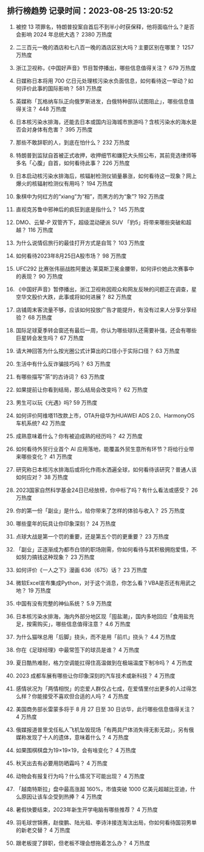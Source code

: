 
## 排行榜趋势 记录时间：2023-08-25 13:20:52
  
  1. 被控 13 项罪名，特朗普投案自首后不到半小时获保释，他将面临什么？是否会影响 2024 年总统大选？ 2380 万热度
    
  2. 二三百元一晚的酒店和七八百一晚的酒店区别大吗？主要区别在哪里？ 1257 万热度
    
  3. 浙江卫视称，《中国好声音》节目暂停播出，哪些信息值得关注？ 679 万热度
    
  4. 日媒称日本将用 700 亿日元处理核污染水负面信息，如何看待这一举动？如何评价此事的国际影响？ 581 万热度
    
  5. 英媒称「瓦格纳车队正向俄罗斯进发，白俄特种部队试图阻止」，哪些信息值得关注？ 448 万热度
    
  6. 日本核污染水排海，还能去日本或国内沿海城市旅游吗？含核污染水的海水是否会对身体有危害？ 395 万热度
    
  7. 那些不敢辞职的人，到底在怕什么？ 232 万热度
    
  8. 特朗普到监狱自首被正式收押，收押细节和嫌犯大头照公布，其前竞选律师等多名「心腹」自首，如何看待此事？ 226 万热度
    
  9. 日本启动核污染水排海后，核辐射检测仪销量暴涨，如何看待这一现象？网上爆火的核辐射检测仪有用吗？ 194 万热度
    
  10. 象棋中为何红方的“xiang”为“相”，而黑方的为“象”? 192 万热度
    
  11. 直视克苏鲁中邪神后的疯狂到底是指什么？ 145 万热度
    
  12. DMO、云辇-P 双管齐下，超级混动硬派  SUV 「豹5」将带来哪些突破和超越？ 116 万热度
    
  13. 为什么说情侣旅行的最佳打开方式是自驾？ 103 万热度
    
  14. 如何看待2023年8月25日A股市场？ 98 万热度
    
  15. UFC292 比赛张伟丽战胜阿曼达·莱莫斯卫冕金腰带，如何评价她此次赛事中的表现？ 90 万热度
    
  16. 《中国好声音》暂停播出，浙江卫视称因观众和网友反映的问题正在调查，星空华文股价大跌，此事或将如何进展？ 82 万热度
    
  17. 店铺周末客流量不够，应该如何投放广告才能提升，有没有过来人分享分享经验？ 68 万热度
    
  18. 国际足球夏季转会窗还有最后一周，你认为哪些球队还需要补强，还会有哪些巨星转会发生吗？ 67 万热度
    
  19. 请大神回答为什么按光圈公式计算出的口径小于实际口径？ 63 万热度
    
  20. 生活中有什么反诈骗技巧吗？ 63 万热度
    
  21. 有哪些描写“茶”的古诗词？ 63 万热度
    
  22. 如果提前让你看到结局，那么结局会改变吗？ 62 万热度
    
  23. 男生可以玩《光遇》吗? 59 万热度
    
  24. 如何评价阿维塔11改款上市，OTA升级华为HUAWEI ADS 2.0、HarmonyOS车机系统? 42 万热度
    
  25. 成熟意味着什么？你有被迫成熟的经历吗？ 42 万热度
    
  26. 如何看待外贸行业首个 AI 应用落地，能覆盖外贸生意所有环节？将给行业带来哪些变化？ 41 万热度
    
  27. 研究称日本核污水排海后或将化作雨水洒遍全球，如何看待该研究？普通人该如何应对？ 38 万热度
    
  28. 2023国家自然科学基金24日已经放榜，你中标了吗？有什么看法或感受？ 26 万热度
    
  29. 你的第一份「副业」是什么，给你带来了怎样的体验与收入？ 25 万热度
    
  30. 哪些童年的玩具让你印象深刻？ 24 万热度
    
  31. 点球大战是第一个罚的重要，还是第五个罚的更重要？ 23 万热度
    
  32. 「副业」正逐渐成为都市白领的职场刚需，你如何看待与其积极拥抱爱情，不如努力搞钱这种现象？ 23 万热度
    
  33. 如何评价《一人之下》漫画 636（675）话？ 23 万热度
    
  34. 微软Excel宣布集成Python，对于这个消息，你怎么看？VBA是否还有用武之地？ 19 万热度
    
  35. 中国有没有完整的神仙系统？ 5.9 万热度
    
  36. 日本核污染水排海，海内外部分地区现「囤盐潮」，国内多地回应「食用盐充足，按需购买」，哪些信息值得注意？ 4.6 万热度
    
  37. 为什么猫咪总用「后脚」挠头，而不是用「前爪」挠头？ 4.4 万热度
    
  38. 你在《足球经理》中最常签下的球员是谁？ 4 万热度
    
  39. 夏日酷热难耐，格力空调能扛得住高温做到在极端温度下制冷吗？ 4 万热度
    
  40. 2023 成都车展有哪些让你印象深刻的汽车技术或新科技？ 4 万热度
    
  41. 感情状况为「两情相悦」的恋爱人群仅占七成，在爱情里付出更多的人过得怎么样？你能接受不喜欢但合适的人吗？ 4 万热度
    
  42. 美国商务部长雷蒙多将于 8 月 27 日至 30 日访华，此行哪些信息值得关注？ 4 万热度
    
  43. 俄媒报道普里戈任私人飞机坠毁现场「有两具尸体消失得无影无踪」，另有俄媒称发现了十人的遗体，意味着什么？ 4 万热度
    
  44. 如果围棋棋盘为19×19×19，会有啥变化？ 4 万热度
    
  45. 秋天出去有必要用防晒霜吗？ 4 万热度
    
  46. 动物会有报复行为吗？什么情况下可能出现？ 4 万热度
    
  47. 「越南特斯拉」盘中最高涨超 160%，市值突破 1000 亿美元超越比亚迪，什么原因让该车企受到热捧？ 4 万热度
    
  48. 暑假快要结束，2023年新生开学电脑有哪些推荐？ 4 万热度
    
  49. 羽毛球世锦赛，赵俊鹏、陆光祖、李诗沣接连淘汰出局，你如何看待国羽男单的新老交替？ 4 万热度
    
  50. 跟老板提了辞职，但老板不理会想拖着怎么办？ 4 万热度
    
